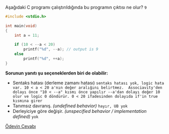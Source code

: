 Aşağıdaki C programı çalıştırıldığında bu programın çıktısı ne olur? ``` 9 ```

```c
#include <stdio.h>
 
int main(void)
{
	int a = 11;
 
	if (10 < --a < 20)
		printf("%d", --a); // output is 9 
	else
		printf("%d", ++a);
}
```


__Sorunun yanıtı şu seçeneklerden biri de olabilir:__</br>
+ Sentaks hatası (derleme zamanı hatası) ``` sentaks hatası yok, logic hata var. 10 < a < 20 a'nın değer aralığını belirtmez.  Associavity'den dolayı önce "10 < --a" kısmı önce yapılır --a'dan dolayı değer 10 olur ve logic 0 döndürür. 0 < 20 ifadesinden dolayıda if'in true kısmına girer ``` 
+ Tanımsız davranış. _(undefined behavior)_ ``` hayır, UB yok ```
+ Derleyiciye göre değişir. _(unspecified behavior / implementation defined)_ ``` yok ```

[Ödevin Cevabı](https://youtu.be/3ZF3pD2BIYo)
